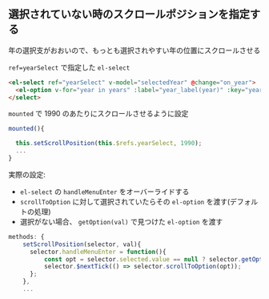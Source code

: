 ## 選択されていない時のスクロールポジションを指定する

年の選択支がおおいので、もっとも選択されやすい年の位置にスクロールさせる

`ref=yearSelect` で指定した `el-select`
~~~html
<el-select ref="yearSelect" v-model="selectedYear" @change="on_year">
  <el-option v-for="year in years" :label="year_label(year)" :key="year" :value="year"></option>
</select>
~~~

`mounted` で 1990 のあたりにスクロールさせるように設定

~~~js
mounted(){

  this.setScrollPosition(this.$refs.yearSelect, 1990);
  ...
}
~~~

実際の設定:

- `el-select` の `handleMenuEnter` をオーバーライドする
- `scrollToOption` に対して選択されていたらその `el-option` を渡す(デフォルトの処理)
- 選択がない場合、 `getOption(val)` で見つけた `el-option` を渡す

~~~js
methods: {
    setScrollPosition(selector, val){
      selector.handleMenuEnter = function(){
          const opt = selector.selected.value == null ? selector.getOption(val) :　selector.selected;
          selector.$nextTick(() => selector.scrollToOption(opt));
      };
    },
    ...
~~~  
